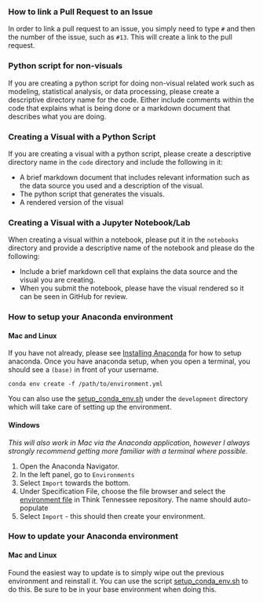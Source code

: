 ### How to link a Pull Request to an Issue

In order to link a pull request to an issue, you simply need to type `#` and then the number of the issue, such as `#13`.  This will create a link to the pull request.

### Python script for non-visuals

If you are creating a python script for doing non-visual related work such as modeling, statistical analysis, or data processing, please create a descriptive directory name for the code.  Either include comments within the code that explains what is being done or a markdown document that describes what you are doing.

### Creating a Visual with a Python Script

If you are creating a visual with a python script, please create a descriptive directory name in the `code` directory and include the following in it:
- A brief markdown document that includes relevant information such as the data source you used and a description of the visual.
- The python script that generates the visuals.
- A rendered version of the visual

### Creating a Visual with a Jupyter Notebook/Lab

When creating a visual within a notebook, please put it in the `notebooks` directory and provide a descriptive name of the notebook and please do the following:
- Include a brief markdown cell that explains the data source and the visual you are creating.
- When you submit the notebook, please have the visual rendered so it can be seen in GitHub for review.

### How to setup your Anaconda environment

#### Mac and Linux

If you have not already, please see [Installing Anaconda](https://docs.anaconda.com/anaconda/install/) for how to setup anaconda. Once you have anaconda setup, when you open a terminal, you should see a `(base)` in front of your username.

```
conda env create -f /path/to/environment.yml
```

You can also use the [setup_conda_env.sh](https://github.com/nashville-data-nerds/think_tennessee/blob/master/development/setup_conda_env.sh) under the `development` directory which will take care of setting up the environment.

#### Windows

*This will also work in Mac via the Anaconda application, however I always strongly recommend getting more familiar with a terminal where possible.*

1. Open the Anaconda Navigator.
2. In the left panel, go to `Environments`
3. Select `Import` towards the bottom.
4. Under Specification File, choose the file browser and select the [environment file](environment.yml) in Think Tennessee repository.  The name should auto-populate
5. Select `Import` - this should then create your environment.

### How to update your Anaconda environment

#### Mac and Linux

Found the easiest way to update is to simply wipe out the previous environment and reinstall it.  You can use the script [setup_conda_env.sh](https://github.com/nashville-data-nerds/think_tennessee/blob/master/development/setup_conda_env.sh) to do this.  Be sure to be in your base environment when doing this.


